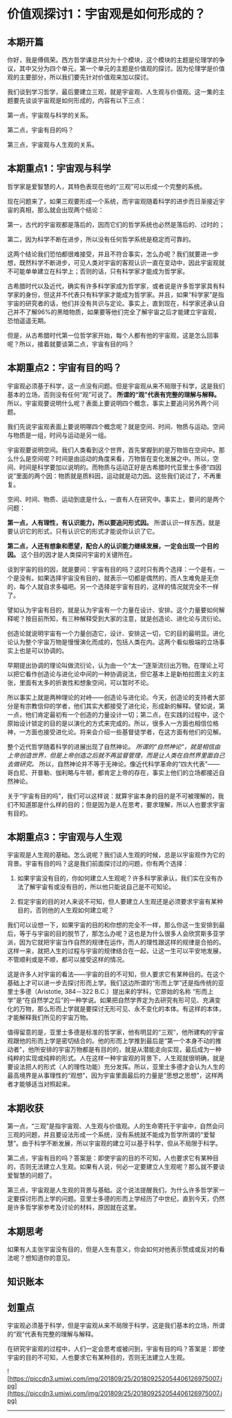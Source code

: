 # 价值观探讨1：宇宙观是如何形成的？

## 本期开篇

你好，我是傅佩荣。西方哲学课总共分为十个模块，这个模块的主题是伦理学的争议，其中又分为四个单元，第一个单元的主题是价值观的探讨。因为伦理学是价值观的主要部分，所以我们要先针对价值观来加以探讨。

我们谈到学习哲学，最后要建立三观，就是宇宙观、人生观与价值观。这一集的主题要先谈谈宇宙观是如何形成的，内容有以下三点：

第一点，宇宙观与科学的关系。

第二点，宇宙有目的吗？

第三点，宇宙观与人生观的关系。

## 本期重点1：宇宙观与科学

哲学家是爱智慧的人，其特色表现在他的“三观”可以形成一个完整的系统。

现在问题来了，如果三观要形成一个系统，而宇宙观随着科学的进步而日渐接近宇宙的真相，那么就会出现两个结论：

第一，古代的宇宙观都是落后的，因而它们的哲学系统也必然是落后的、过时的；

第二，因为科学不断在进步，所以没有任何哲学系统是稳定而可靠的。

这两个结论我们恐怕都很难接受，并且不符合事实，怎么办呢？我们就要进一步想，既然科学不断进步，可见人类对宇宙的客观认识一直在变动中，因此宇宙观就不可能单单建立在科学上；否则的话，只有科学家才能成为哲学家。

古希腊时代以及近代，确实有许多科学家成为哲学家，或者说是许多哲学家具有科学家的身份，但这并不代表只有科学家才能成为哲学家。并且，如果“科学家”是指宇宙的研究者的话，他们并没有共识与定论。事实上，直到现在，科学家还承认自己并不了解96%的黑暗物质，如果要等他们完全了解宇宙之后才能建立宇宙观，恐怕遥遥无期。

但是，从古希腊时代第一位哲学家开始，每个人都有他的宇宙观，这是怎么回事呢？所以，接着就要谈第二点，宇宙有目的吗？

## 本期重点2：宇宙有目的吗？

宇宙观必须基于科学，这一点没有问题。但是宇宙观从来不局限于科学，这是我们基本的立场，否则没有任何“观”可说了。 **所谓的“观”代表有完整的理解与解释。** 所以，宇宙观要说明什么呢？表面上要说明四个概念，事实上要追问另外两个问题。

我们先说宇宙观表面上要说明哪四个概念呢？就是空间、时间、物质与运动。空间与物质是一组，时间与运动是另一组。

宇宙观要说明空间。我们人类看到这个世界，首先掌握到的是万物皆在空间中。那么什么是空间呢？时间是由运动的角度来看，万物皆在变化发展之中。所以，空间、时间是科学要加以说明的。而物质与运动正好是古希腊时代亚里士多德“四因说”里面的两个因：物质就是质料因，运动就是动力因。这些我们说过了，不再重复。

空间、时间、物质、运动到底是什么，一直有人在研究中。事实上，要问的是两个问题：

 **第一点，人有理性，有认识能力，所以要追问形式因。** 所谓认识一样东西，就是要认识它的形式，只有认识它的形式才能说你认识了它。

 **第二点，人还有想象和愿望，配合人的认识能力继续发展，一定会出现一个目的因。** 这个目的因才是人类探问宇宙的关键所在。

谈到宇宙的目的因，就是要问：宇宙有目的吗？这时只有两个选择：一个是有，一个是没有。如果选择宇宙没有目的，就表示一切都是偶然的，而人生难免是无奈的，每个人就自求多福吧。另一个选择是宇宙有目的，这样的情况就完全不一样了。

譬如认为宇宙有目的，就是认为宇宙有一个力量在设计、安排。这个力量要如何解释呢？按目前所知，有三种解释受到大家的注意，就是创造论、进化论与流衍论。

创造论就说明宇宙有一个力量创造它，设计、安排这一切，它的目的最明显。进化论认为整个宇宙万物是慢慢演化而成的，包括人类在内。这两个看似极端的立场事实上也是可以协调的。

早期提出协调的理论叫做流衍论，认为由一个“太一”逐渐流衍出万物。在理论上可以把它看作创造论与进化论中间的一种协调说法，但它基本上是新柏拉图主义的主张，里面有太多的折衷性和想象空间，可以暂时不论。

所以事实上就是两种理论的对峙——创造论与进化论。今天，创造论的支持者大部分是有宗教信仰的学者，他们其实大都接受了进化论，形成新的解释。譬如说，第一点，他们肯定最初有一个创造的力量设计一切；第二点，在实践的过程中，这个原始设计锁定的目的是以演化的方式来完成的。所以，很多人一方面也相信位格神，一方面也接受进化论。将来会介绍一些基督徒学者，在这方面有他们的见解。

整个近代哲学随着科学的进展出现了自然神论。 *所谓的“自然神论”，就是相信由上帝创造世界，但是上帝创造之后就不再监督管理，而是让人类在自然界里面自己去做研究。* 所以，自然神论并不等于无神论。像近代科学革命的“四大代表”——哥白尼、开普勒、伽利略与牛顿，都肯定上帝的存在，事实上他们的立场都接近自然神论。

关于“宇宙有目的吗”，我们可以这样说：就算宇宙本身的目的是不可被理解的，我们不知道那是什么样的目的；但是因为是人在思考，要求理解，所以人也要求宇宙有目的。

## 本期重点3：宇宙观与人生观

宇宙观是人生观的基础。怎么说呢？我们谈人生观的时候，总是以宇宙观作为它的背景。宇宙有目的吗？这是我们前面探讨过的问题，你有两个选择：

1. 如果宇宙没有目的，你如何建立人生观呢？许多科学家承认，我们实在没有办法了解宇宙有或没有目的，所以他只能说自己是不可知论。

2. 假定宇宙的目的对人来说不可知，但人要建立人生观还是必须要求宇宙有某种目的，否则他的人生观如何建立呢？

我们可以设想一下，如果宇宙的目的和你想的完全不一样，那么你这一生安排到最后，等于与宇宙的目的脱节了，那怎么办呢？这也是为什么很多人会欣赏斯多亚学派，因为它就把宇宙当作自然的规律在运作，而人的理性跟这样的规律是合拍的。这样一来，就把人生的过程与宇宙的规律结合在一起，让这一生可以平安地发展，不管顺利或是不顺，都可以接受这样的情况。

这是许多人对宇宙的看法——宇宙的目的不可知，但人要求它有某种目的。在这个基础上才可以进一步去探讨形而上学。我们这边所谓的“形而上学”还是指传统的亚里士多德（Aristotle, 384－322 B.C.）提出来的学科，它原始的名称 “形而上学”是“在自然学之后”的一种学说。如果把自然学界定为去研究有形可见、充满变化的万物，那么形而上学就是要探讨无形可见、永不变化的本体。有这样的本体，才能解释我们所见的宇宙万物。

值得留意的是，亚里士多德是标准的哲学家，他有明显的“三观”，他所建构的宇宙观跟他的形而上学是密切结合的。他的形而上学推到最后是“第一个本身不动的推动者”，他所安排的宇宙万物都是有目的的，就是从潜能走向实现，最后成为一种纯粹的实现或纯粹的形式。人在这样一种宇宙观的背景下，人生观就很明确，就是要设法把人的形式（人的理性功能）充分发挥。所以，亚里士多德才会认为人生的最高境界是从事理性的“观想”，因为宇宙里面最后的力量是“思想之思想”，这样两者才能够适当对照起来。

## 本期收获

第一点，“三观”是指宇宙观、人生观与价值观。人的生命寄托于宇宙中，自然会问三观的问题，并且要设法形成一个系统，没有系统就不能成为哲学所谓的“爱智慧”。由于科学不断发展，所以宇宙观的建立可以基于科学，但从不局限于科学。

第二点，宇宙有目的吗？答案是：即使宇宙的目的不可知，人也要求它有某种目的，否则无法建立人生观。如果有人说，何必一定要建立人生观呢？那么就不要谈爱智慧的问题了。

第三点，宇宙观是人生观的背景与基础。这个说法提醒我们，为什么许多哲学家一定要探讨形而上学的问题。亚里士多德的形而上学经历了中世纪，直到今天，仍然是许多哲学家参考及讨论的材料，原因就在这里。

## 本期思考

如果有人主张宇宙没有目的，但是人生有意义，你会如何对他表示赞成或反对的看法呢？想知道你的意见。

## 知识账本

## 划重点

宇宙观必须基于科学，但是宇宙观从来不局限于科学，这是我们基本的立场，所谓的“观”代表有完整的理解与解释。

在研究宇宙观的过程中，人们一定会思考或被问到，宇宙有目的吗？答案是：即使宇宙的目的不可知，人也要求它有某种目的，否则无法建立人生观。

![https://piccdn3.umiwi.com/img/201809/25/201809252054406126975007.jpg](https://piccdn3.umiwi.com/img/201809/25/201809252054406126975007.jpg)

---
